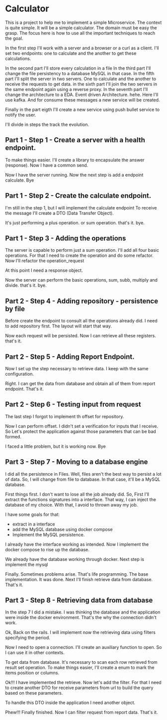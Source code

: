# Calculator

This is a project to help me to implement a simple Microservice.
The context is quite simple. It will be a simple calculator. 
The domain must be easy the grasp. The focus here is how to use all the important
techniques to reach the goal.

In the first step I'll work with a server and a browser or a curl as a client.
I'll set two endpoints: one to calculate and the another to get these calculations.

In the second part I'll store every calculation in a file
In the third part I'll change the file persistency to a database MySQL in that case.
In the fifth part I'll split the server in two servers. One to calculate and the another
to receive the requests to get data.
in the sixth part I'll join the two servers in the same endpoint again using a reverse proxy.
In the seventh part I'll change the architecture to a EDA. Event driven Architecture. hehe. Here I'll use kafka. And for consume these messages a new service will be created.

Finally in the part eigth I'll create a new service using push bullet service to notify the user.

I'll divide in steps the track the evolution.

## Part 1 - Step 1 - Create a server with a health endpoint.

To make things easier. I'll create a library to encapsulate the answer (response).
Now I have a common send.

Now I have the server running. Now the next step is add a endpoint calculate. Bye


## Part 1 - Step 2 - Create the calculate endpoint.

I'm still in the step 1, but I will implement the calculate endpoint 
To receive the message I'll create a DTO (Data Transfer Object).

It's just performing a plus operation. or sum operation. that's it. bye.

## Part 1 - Step 3 - Adding the operations
The server is capable to perform just a sum operation. I'll add all four basic operations.
For that I need to create the operation and do some refactor.
Now I'll refactor the operation_request

At this point I need a response object.

Now the server can perform the basic operations, sum, subb, multiply and divide. that's it. bye.

## Part 2 - Step 4 - Adding repository - persistence by file

Before create the endpoint to consult all the operations already did. I need to add repository first. The layout will start that way.

Now each request will be persisted.
Now I can retrieve all these registers. that's it.

## Part 2 - Step 5 - Adding Report Endpoint.

Now I set up the step necessary to retrieve data. I keep with the same configuration.

Right. I can get the data from database and obtain all of them from report endpoint.
That's it.

## Part 2 - Step 6 - Testing input from request

The last step I forgot to implement th offset for repository.

Now I can perform offset. I didn't set a verification for inputs that I receive. So Let's protect the application against those parameters that can be bad formed.

I faced a little problem, but it is working now. Bye

## Part 3 - Step 7 - Moving to a database engine

I did all the persistence in Files. Well, files aren't the best way to persist a lot of data.
So, I will change from file to database. In that case, it'll be a MySQL database.

First things first. I don't want to lose all the job already did. So, First I'll extract the functions signatures into a interface. That way, I can inject the database of my choice.
With that, I avoid to thrown away my job. 

I have some goals for that: 
* extract in a interface
* add the MySQL database using docker compose
* Implement the MySQL persistence.

I already have the interface working as intended.
Now I implement the docker compose to rise up the database.

We already have the database working through docker.
Next step is implement the mysql 

Finally. Sometimes problems arise. That's life programming. The base implementation. It was done. Next I'll finish retrieve data from database. That's it.

## Part 3 - Step 8 - Retrieving data from database

In the step 7 I did a mistake. I was thinking the database and the application were inside the docker environment. That's the why the connection didn't work.

Ok, Back on the rails. I will implement now the retrieving data using filters specifying the period.

Now I need to open a connection. I'll create an auxiliary function to open. So I can use it
in other contexts.

To get data from database. It's necessary to scan each row retrieved from result set operation. To make things easier, I'll create a enum to mark the items position or columns.

Ok!!! I have implemented the retrieve. Now let's add the filter. For that I need to create 
another DTO for receive parameters from url to build the query based on these parameters.

To handle this DTO inside the application I need another object.

Phew!!! Finally finished. Now I can filter request from report data. That's it.
